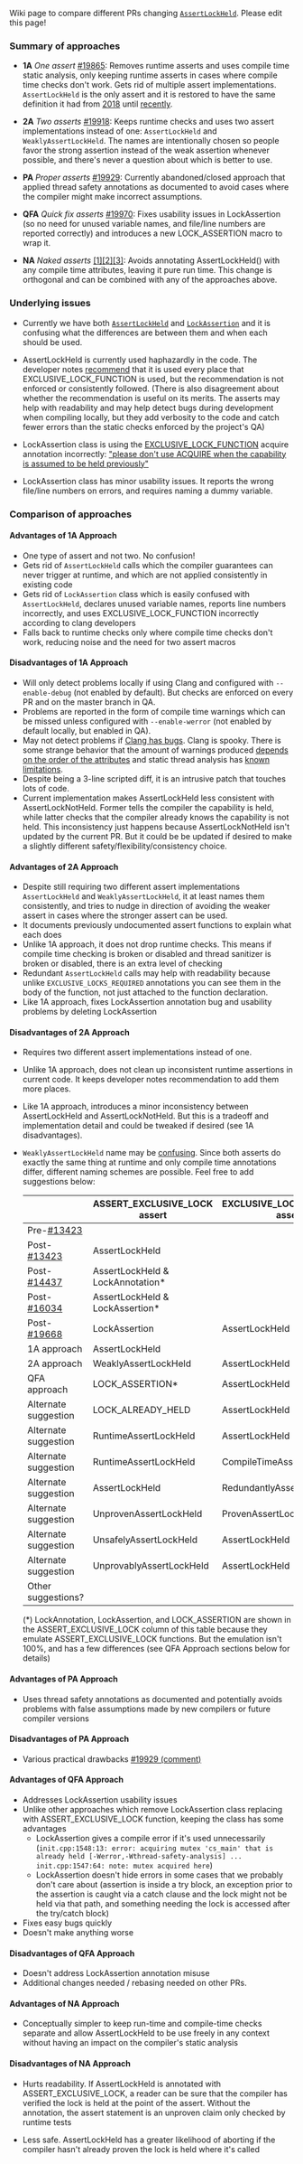 Wiki page to compare different PRs changing [`AssertLockHeld`](https://github.com/bitcoin/bitcoin/blob/be3af4f31089726267ce2dbdd6c9c153bb5aeae1/src/sync.h#L79). Please edit this page!

### Summary of approaches

- **1A** *One assert* [#19865](https://github.com/bitcoin/bitcoin/pull/19865): Removes runtime asserts and uses compile time static analysis, only keeping runtime asserts in cases where compile time checks don't work. Gets rid of multiple assert implementations. `AssertLockHeld` is the only assert and it is restored to have the same definition it had from [2018](https://github.com/bitcoin/bitcoin/pull/13423) until [recently](https://github.com/bitcoin/bitcoin/pull/19668).

- **2A** *Two asserts* [#19918](https://github.com/bitcoin/bitcoin/pull/19918): Keeps runtime checks and uses two assert implementations instead of one: `AssertLockHeld` and `WeaklyAssertLockHeld`. The names are intentionally chosen so people favor the strong assertion instead of the weak assertion whenever possible, and there's never a question about which is better to use.

- **PA** *Proper asserts* [#19929](https://github.com/bitcoin/bitcoin/pull/19929): Currently abandoned/closed approach that applied thread safety annotations as documented to avoid cases where the compiler might make incorrect assumptions.

- **QFA** *Quick fix asserts* [#19970](https://github.com/bitcoin/bitcoin/pull/19970): Fixes usability issues in LockAssertion (so no need for unused variable names, and file/line numbers are reported correctly) and introduces a new LOCK_ASSERTION macro to wrap it.

- **NA** *Naked asserts* [[1]](http://www.erisian.com.au/bitcoin-core-dev/log-2020-09-17.html#l-650)[[2]](https://reviews.llvm.org/D87629#2272676)[[3]](https://reviews.llvm.org/D87629#2278073): Avoids annotating AssertLockHeld() with any compile time attributes, leaving it pure run time. This change is orthogonal and can be combined with any of the approaches above.

### Underlying issues

- Currently we have both [`AssertLockHeld`](https://github.com/bitcoin/bitcoin/blob/be3af4f31089726267ce2dbdd6c9c153bb5aeae1/src/sync.h#L79) and [`LockAssertion`](https://github.com/bitcoin/bitcoin/blob/be3af4f31089726267ce2dbdd6c9c153bb5aeae1/src/sync.h#L357) and it is confusing what the differences are between them and when each should be used.

- AssertLockHeld is currently used haphazardly in the code. The developer notes [recommend](https://github.com/bitcoin/bitcoin/blob/master/doc/developer-notes.md#threads-and-synchronization) that it is used every place that EXCLUSIVE_LOCK_FUNCTION is used, but the recommendation is not enforced or consistently followed. (There is also disagreement about whether the recommendation is useful on its merits. The asserts may help with readability and may help detect bugs during development when compiling locally, but they add verbosity to the code and catch fewer errors than the static checks enforced by the project's QA)

- LockAssertion class is using the [EXCLUSIVE_LOCK_FUNCTION](https://clang.llvm.org/docs/ThreadSafetyAnalysis.html#acquire-acquire-shared-release-release-shared-release-generic) acquire annotation incorrectly: ["please don't use ACQUIRE when the capability is assumed to be held previously"](https://reviews.llvm.org/D87629#2272676)

- LockAssertion class has minor usability issues. It reports the wrong file/line numbers on errors, and requires naming a dummy variable.

### Comparison of approaches

#### Advantages of 1A Approach

- One type of assert and not two. No confusion!
- Gets rid of `AssertLockHeld` calls which the compiler guarantees can never trigger at runtime, and which are not applied consistently in existing code
- Gets rid of `LockAssertion` class which is easily confused with `AssertLockHeld`, declares unused variable names, reports line numbers incorrectly, and uses EXCLUSIVE_LOCK_FUNCTION incorrectly according to clang developers
- Falls back to runtime checks only where compile time checks don't work, reducing noise and the need for two assert macros

#### Disadvantages of 1A Approach

- Will only detect problems locally if using Clang and configured with `--enable-debug` (not enabled by default). But checks are enforced on every PR and on the master branch in QA.
- Problems are reported in the form of compile time warnings which can be missed unless configured with `--enable-werror` (not enabled by default locally, but enabled in QA).
- May not detect problems if [Clang has bugs](https://github.com/bitcoin/bitcoin/pull/19865#issuecomment-687604066). Clang is spooky. There is some strange behavior that the amount of warnings produced [depends on the order of the attributes](https://github.com/bitcoin/bitcoin/pull/19668#discussion_r467244459) and static thread analysis has [known limitations](https://clang.llvm.org/docs/ThreadSafetyAnalysis.html#limitations).
- Despite being a 3-line scripted diff, it is an intrusive patch that touches lots of code.
- Current implementation makes AssertLockHeld less consistent with AssertLockNotHeld. Former tells the compiler the capability is held, while latter checks that the compiler already knows the capability is not held. This inconsistency just happens because AssertLockNotHeld isn't updated by the current PR. But it could be be updated if desired to make a slightly different safety/flexibility/consistency choice.

#### Advantages of 2A Approach

- Despite still requiring two different assert implementations `AssertLockHeld` and `WeaklyAssertLockHeld`, it at least names them consistently, and tries to nudge in direction of avoiding the weaker assert in cases where the stronger assert can be used.
- It documents previously undocumented assert functions to explain what each does
- Unlike 1A approach, it does not drop runtime checks. This means if compile time checking is broken or disabled and thread sanitizer is broken or disabled, there is an extra level of checking
- Redundant `AssertLockHeld` calls may help with readability because unlike `EXCLUSIVE_LOCKS_REQUIRED` annotations you can see them in the body of the function, not just attached to the function declaration.
- Like 1A approach, fixes LockAssertion annotation bug and usability problems by deleting LockAssertion

#### Disadvantages of 2A Approach

- Requires two different assert implementations instead of one.
- Unlike 1A approach, does not clean up inconsistent runtime assertions in current code. It keeps developer notes recommendation to add them more places.
- Like 1A approach, introduces a minor inconsistency between AssertLockHeld and AssertLockNotHeld. But this is a tradeoff and implementation detail and could be tweaked if desired (see 1A disadvantages).
- `WeaklyAssertLockHeld` name may be [confusing](https://github.com/bitcoin/bitcoin/pull/19918#issuecomment-694486228). Since both asserts do exactly the same thing at runtime and only compile time annotations differ, different naming schemes are possible. Feel free to add suggestions below:

  |                                                              | ASSERT_EXCLUSIVE_LOCK assert    | EXCLUSIVE_LOCKS_REQUIRED assert | Naked assert   |
  |--------------------------------------------------------------|---------------------------------|---------------------------------| -------------- |
  | Pre-[#13423](https://github.com/bitcoin/bitcoin/pull/13423)  |                                 |                                 | AssertLockHeld |
  | Post-[#13423](https://github.com/bitcoin/bitcoin/pull/13423) | AssertLockHeld                  |                                 |                |
  | Post-[#14437](https://github.com/bitcoin/bitcoin/pull/14437) | AssertLockHeld & LockAnnotation*|                                 |                |
  | Post-[#16034](https://github.com/bitcoin/bitcoin/pull/16034) | AssertLockHeld & LockAssertion* |                                 |                |
  | Post-[#19668](https://github.com/bitcoin/bitcoin/pull/19668) | LockAssertion                   | AssertLockHeld                  |                |
  | 1A approach                                                  | AssertLockHeld                  |                                 |                |
  | 2A approach                                                  | WeaklyAssertLockHeld            | AssertLockHeld                  |                |
  | QFA approach                                                 | LOCK_ASSERTION*                 | AssertLockHeld                  |                |
  | Alternate suggestion                                         | LOCK_ALREADY_HELD               | AssertLockHeld                  |                |
  | Alternate suggestion                                         | RuntimeAssertLockHeld           | AssertLockHeld                  |                |
  | Alternate suggestion                                         | RuntimeAssertLockHeld           | CompileTimeAssertLockHeld       |                |
  | Alternate suggestion                                         | AssertLockHeld                  | RedundantlyAssertLockHeld       |                |
  | Alternate suggestion                                         | UnprovenAssertLockHeld          | ProvenAssertLockHeld            |                |
  | Alternate suggestion                                         | UnsafelyAssertLockHeld          | AssertLockHeld                  |                |
  | Alternate suggestion                                         | UnprovablyAssertLockHeld        | AssertLockHeld                  |                |
  | Other suggestions?                                           |                                 |                                 |                |

  (*) LockAnnotation, LockAssertion, and LOCK_ASSERTION are shown in the ASSERT_EXCLUSIVE_LOCK column of this table because they emulate ASSERT_EXCLUSIVE_LOCK functions. But the emulation isn't 100%, and has a few differences (see QFA Approach sections below for details)

#### Advantages of PA Approach

- Uses thread safety annotations as documented and potentially avoids problems with false assumptions made by new compilers or future compiler versions

#### Disadvantages of PA Approach

- Various practical drawbacks [#19929 (comment)](https://github.com/bitcoin/bitcoin/pull/19929#issuecomment-690358411)

#### Advantages of QFA Approach

- Addresses LockAssertion usability issues
- Unlike other approaches which remove LockAssertion class replacing with ASSERT_EXCLUSIVE_LOCK function, keeping the class has some advantages
  - LockAssertion gives a compile error if it's used unnecessarily (`init.cpp:1548:13: error: acquiring mutex 'cs_main' that is already held [-Werror,-Wthread-safety-analysis] ... init.cpp:1547:64: note: mutex acquired here`)
  - LockAssertion doesn't hide errors in some cases that we probably don't care about (assertion is inside a try block, an exception prior to the assertion is caught via a catch clause and the lock might not be held via that path, and something needing the lock is accessed after the try/catch block)
- Fixes easy bugs quickly
- Doesn't make anything worse

#### Disadvantages of QFA Approach

- Doesn't address LockAssertion annotation misuse
- Additional changes needed / rebasing needed on other PRs.

#### Advantages of NA Approach

- Conceptually simpler to keep run-time and compile-time checks separate and allow AssertLockHeld to be use freely in any context without having an impact on the compiler's static analysis

#### Disadvantages of NA Approach

- Hurts readability. If AssertLockHeld is annotated with ASSERT_EXCLUSIVE_LOCK, a reader can be sure that the compiler has verified the lock is held at the point of the assert. Without the annotation, the assert statement is an unproven claim only checked by runtime tests

- Less safe. AssertLockHeld has a greater likelihood of aborting if the compiler hasn't already proven the lock is held where it's called